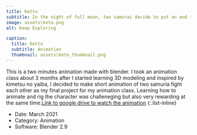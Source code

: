 ```yaml
---
title: Ketto
subtitle: In the night of full moon, two samurai decide to put an end to their grundge and challenge each other with all they've got. There can only be one left standing.
image: assets\keto.png
alt: Keep Exploring

caption:
  title: Ketto
  subtitle: Animation
  thumbnail: assets\keto_thumbnail.png
---
```

This is a two minutes animation made with blender. I took an animation class about 3 months after I started learning 3D modeling and inspired by kimetsu no yaiba, I decided to make short animation of two samuria fight each other as my final project for my animation class. Learning how to animate and rig the character was challeneging but also very rewarding at the same time.[Link to google drive to watch the animation](https://drive.google.com/file/d/1mki4mo5tkck4fodL2_zpv9WGfEApmnsf/view?usp=sharing)
{:.list-inline}
- Date: March 2021
- Category: Animation
- Software: Blender 2.9
